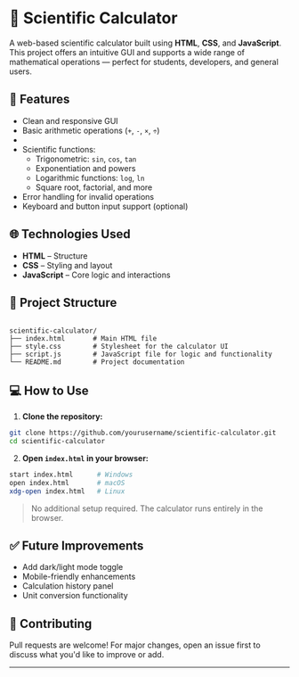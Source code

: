
# 🧮 Scientific Calculator

A web-based scientific calculator built using **HTML**, **CSS**, and **JavaScript**. This project offers an intuitive GUI and supports a wide range of mathematical operations — perfect for students, developers, and general users.

## 🚀 Features

- Clean and responsive GUI
- Basic arithmetic operations (`+`, `-`, `×`, `÷`)
- 
- Scientific functions:
  - Trigonometric: `sin`, `cos`, `tan`
  - Exponentiation and powers
  - Logarithmic functions: `log`, `ln`
  - Square root, factorial, and more
- Error handling for invalid operations
- Keyboard and button input support (optional)

## 🌐 Technologies Used

- **HTML** – Structure  
- **CSS** – Styling and layout  
- **JavaScript** – Core logic and interactions

## 📂 Project Structure

```

scientific-calculator/
├── index.html       # Main HTML file
├── style.css        # Stylesheet for the calculator UI
├── script.js        # JavaScript file for logic and functionality
└── README.md        # Project documentation

````

## 💻 How to Use

1. **Clone the repository:**

```bash
git clone https://github.com/yourusername/scientific-calculator.git
cd scientific-calculator
````

2. **Open `index.html` in your browser:**

```bash
start index.html      # Windows
open index.html       # macOS
xdg-open index.html   # Linux
```

> No additional setup required. The calculator runs entirely in the browser.

## ✅ Future Improvements

* Add dark/light mode toggle
* Mobile-friendly enhancements
* Calculation history panel
* Unit conversion functionality

## 🤝 Contributing

Pull requests are welcome! For major changes, open an issue first to discuss what you'd like to improve or add.

---
